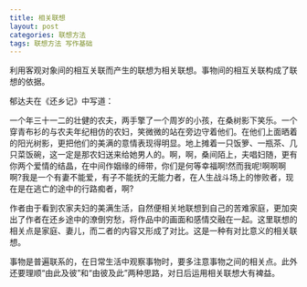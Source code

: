 ```yaml
---
title: 相关联想
layout: post
categories: 联想方法
tags: 联想方法 写作基础
---
```


利用客观对象间的相互关联而产生的联想为相关联想。事物间的相互关联构成了联想的依据。

郁达夫在《还乡记》中写道：

一个年三十一二的壮健的农夫，两手擎了一个周岁的小孩，在桑树影下笑乐。一个穿青布衫的与农夫年纪相仿的农妇，笑微微的站在旁边守着他们。在他们上面晒着的阳光树影，更把他们的美满的意情表现得明显。地上摊着一只饭箩、一瓶茶、几只菜饭碗，这一定是那农妇送来给她男人的。啊，啊，桑间陌上，夫唱妇随，更有你两个爱情的结晶，在中间作姻缘的缔带，你们是何等幸福啊!然而我呢!啊啊啊啊?我是一个有妻不能爱，有子不能抚的无能力者，在人生战斗场上的惨败者，现在是在逃亡的途中的行路痴者，啊?

作者由于看到农家夫妇的美满生活，自然便相关地联想到自己的苦难家庭，更加突出了作者在还乡途中的潦倒穷愁，将作品中的画面和感情交融在一起。这里联想的相关点是家庭、妻儿，而二者的内容又形成了对比。这是一种有对比意义的相关联想。

事物是普遍联系的，在日常生活中观察事物时，要多注意事物之间的相关点。此外还要理顺“由此及彼”和“由彼及此”两种思路，对日后运用相关联想大有裨益。 